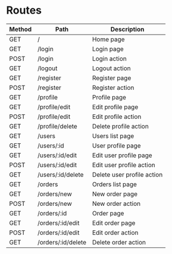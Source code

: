 # Routes

| Method | Path | Description |
| --- | --- | --- |
| GET | / | Home page |
| GET | /login | Login page |
| POST | /login | Login action |
| GET | /logout | Logout action |
| GET | /register | Register page |
| POST | /register | Register action |
| GET | /profile | Profile page |
| GET | /profile/edit | Edit profile page |
| POST | /profile/edit | Edit profile action |
| GET | /profile/delete | Delete profile action |
| GET | /users | Users list page |
| GET | /users/:id | User profile page |
| GET | /users/:id/edit | Edit user profile page |
| POST | /users/:id/edit | Edit user profile action |
| GET | /users/:id/delete | Delete user profile action |
| GET | /orders | Orders list page |
| GET | /orders/new | New order page |
| POST | /orders/new | New order action |
| GET | /orders/:id | Order page |
| GET | /orders/:id/edit | Edit order page |
| POST | /orders/:id/edit | Edit order action |
| GET | /orders/:id/delete | Delete order action |
